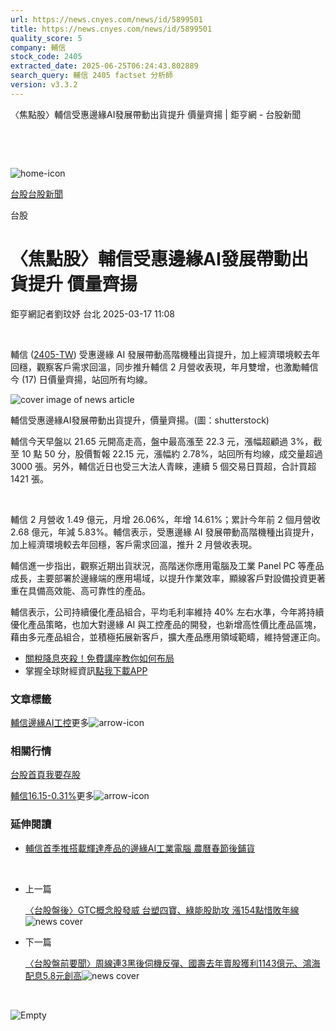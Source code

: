 ```yaml
---
url: https://news.cnyes.com/news/id/5899501
title: https://news.cnyes.com/news/id/5899501
quality_score: 5
company: 輔信
stock_code: 2405
extracted_date: 2025-06-25T06:24:43.802889
search_query: 輔信 2405 factset 分析師
version: v3.3.2
---
```


〈焦點股〉輔信受惠邊緣AI發展帶動出貨提升 價量齊揚 | 鉅亨網 - 台股新聞

‌

‌

![home-icon](/assets/icons/breadCrumb/symbol-icon-home.svg)

[台股](/news/cat/tw_stock)[台股新聞](/news/cat/tw_stock_news)

台股

# 〈焦點股〉輔信受惠邊緣AI發展帶動出貨提升 價量齊揚

鉅亨網記者劉玟妤 台北 2025-03-17 11:08

‌

輔信 ([2405-TW](https://www.cnyes.com/twstock/2405)) 受惠邊緣 AI 發展帶動高階機種出貨提升，加上經濟環境較去年回穩，觀察客戶需求回溫，同步推升輔信 2 月營收表現，年月雙增，也激勵輔信今 (17) 日價量齊揚，站回所有均線。

![cover image of news article](/_next/image?url=https%3A%2F%2Fcimg.cnyes.cool%2Fprod%2Fnews%2F5899501%2Fl%2F0d922c4d8371a29d990c512819ae1b35.jpg&w=3840&q=75)

輔信受惠邊緣AI發展帶動出貨提升，價量齊揚。(圖：shutterstock)

輔信今天早盤以 21.65 元開高走高，盤中最高漲至 22.3 元，漲幅超顧過 3%，截至 10 點 50 分，股價暫報 22.15 元，漲幅約 2.78%，站回所有均線，成交量超過 3000 張。另外，輔信近日也受三大法人青睞，連續 5 個交易日買超，合計買超 1421 張。

‌

輔信 2 月營收 1.49 億元，月增 26.06%，年增 14.61%；累計今年前 2 個月營收 2.68 億元，年減 5.83%。輔信表示，受惠邊緣 AI 發展帶動高階機種出貨提升，加上經濟環境較去年回穩，客戶需求回溫，推升 2 月營收表現。

輔信進一步指出，觀察近期出貨狀況，高階迷你應用電腦及工業 Panel PC 等產品成長，主要部署於邊緣端的應用場域，以提升作業效率，顯線客戶對設備投資更著重在具備高效能、高可靠性的產品。

輔信表示，公司持續優化產品組合，平均毛利率維持 40% 左右水準，今年將持續優化產品策略，也加大對邊緣 AI 與工控產品的開發，也新增高性價比產品區塊，藉由多元產品組合，並積極拓展新客戶，擴大產品應用領域範疇，維持營運正向。

* [關稅降息夾殺！免費講座教你如何布局](https://www.rsc.com.tw/Cnyes_RSC/SeminarBooking2025InvestmentOutlook.aspx?utm_source=anue&utm_medium=usstocks_end)
* 掌握全球財經資訊[點我下載APP](http://www.cnyes.com/app/?utm_source=mweb&utm_medium=HamMenuBanner&utm_campaign=fixed&utm_content=entr)

### 文章標籤

[輔信](https://news.cnyes.com/tag/輔信 "輔信")[邊緣AI](https://news.cnyes.com/tag/邊緣AI "邊緣AI")[工控](https://news.cnyes.com/tag/工控 "工控")更多![arrow-icon](/assets/icons/arrows/arrow-down.svg)

### 相關行情

[台股首頁](https://www.cnyes.com/twstock)[我要存股](https://supr.link/8OHaU)

[輔信16.15-0.31%](https://www.cnyes.com/twstock/2405)更多![arrow-icon](/assets/icons/arrows/arrow-down.svg)

### 延伸閱讀

* [輔信首季推搭載輝達產品的邊緣AI工業電腦 農曆春節後鋪貨](/news/id/5838196)

‌

* 上一篇

  [〈台股盤後〉GTC概念股發威 台塑四寶、綠能股助攻 漲154點惜敗年線](/news/id/5903096)![news cover](https://cimg.cnyes.cool/prod/news/5903096/m/ab586f2c935050334fcbb21d897036d3.jpg)
* 下一篇

  [〈台股盤前要聞〉周線連3黑後伺機反彈、國壽去年賣股獲利1143億元、鴻海配息5.8元創高](/news/id/5902473)![news cover](https://cimg.cnyes.cool/prod/news/5902473/m/d9034befdbd43e62d82eb2f97fed34d4.jpg)

‌

![Empty](/assets/icons/skeleton/empty-image.svg)

‌